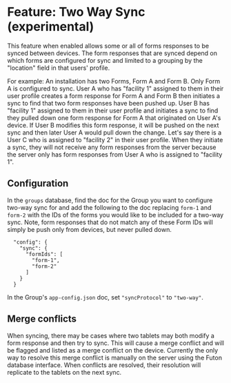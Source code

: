 # Feature: Two Way Sync (experimental)
This feature when enabled allows some or all of forms responses to be synced between devices.
The form responses that are synced depend on which forms are configured for sync and limited to a grouping by the "location"
field in that users' profile.

For example: An installation has two Forms, Form A and Form B. Only Form A is configured to sync.
User A who has "facility 1" assigned to them in their user profile creates a form response for Form A and Form B then initiates
a sync to find that two form responses have been pushed up. User B has "facility 1" assigned to them in their user profile and
initiates a sync to find they pulled down one form response for Form A that originated on User A's device. If User B modifies
this form response, it will be pushed on the next sync and then later User A would pull down the change. Let's say there is a
User C who is assigned to "facility 2" in their user profile. When they initiate a sync, they will not
receive any form responses from the server because the server only has form responses from User A who is assigned to
"facility 1".

## Configuration

In the `groups` database, find the doc for the Group you want to configure two-way sync for and add the following to the
doc replacing `form-1` and `form-2` with the IDs of the forms you would like to be included for a two-way sync. Note, form
responses that do not match any of these Form IDs will simply be push only from devices, but never pulled down.

```
  "config": {
    "sync": {
      "formIds": [
        "form-1",
        "form-2"
      ]
    }
  }
```

In the Group's `app-config.json` doc, set `"syncProtocol"` to `"two-way"`.


## Merge conflicts
When syncing, there may be cases where two tablets may both modify a form response and then try to sync. This will cause a merge conflict and will be flagged and listed as a merge conflict on the device. Currently the only way to resolve this merge conflict is manually on the server using the Futon database interface. When conflicts are resolved, their resolution will replicate to the tablets on the next sync.
